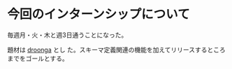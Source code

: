 # 今回のインターンシップについて

毎週月・火・木と週3日通うことになった。

題材は [droonga](https://github.com/groonga/fluent-plugin-droonga) とし
た。スキーマ定義関連の機能を加えてリリースするところまでをゴールとする。
